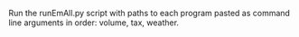 Run the runEmAll.py script with paths to each program pasted as command line arguments in order: volume, tax, weather.

